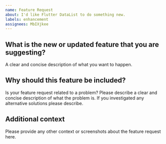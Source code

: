 ```yaml
---
name: Feature Request
about: I'd like Flutter DataList to do something new.
labels: enhancement
assignees: MbIXjkee
---
```


<!--
    Thank you for contributing to our project!
    This template is only for feature requests, otherwise please use another template.
    Provide thoughtful commentary *and code samples* on what this feature means for your product. What will it allow you to do that you can't do today? How will it make current work-arounds straightforward? What potential bugs and edge cases does it help to avoid? etc. Please keep it product-centric.
-->

## What is the new or updated feature that you are suggesting?

A clear and concise description of what you want to happen.

## Why should this feature be included?

Is your feature request related to a problem? Please describe a clear and concise description of what the problem is. If you investigated any alternative solutions please describe.

## Additional context

Please provide any other context or screenshots about the feature request here.
